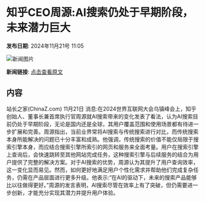 # 知乎CEO周源:AI搜索仍处于早期阶段，未来潜力巨大

**发布日期**: 2024年11月21号 11:05

![新闻图片](https://pic.chinaz.com/picmap/202203091622473403_5.jpg)

**新闻链接**: [点击查看原文](https://www.aibase.com/zh/news/13380)

## 内容

站长之家(ChinaZ.com) 11月21日 消息:在2024世界互联网大会乌镇峰会上，知乎创始人、董事长兼首席执行官周源就AI搜索带来的变化发表了看法，认为AI搜索目前仍处于早期阶段，无论是国内还是全球，其用户覆盖范围和使用场景都有待进一步扩展和完善。周源指出，当前业界常将AI搜索与传统搜索进行对比，而传统搜索本身所能解决的问题已十分丰富和成熟。他强调，传统搜索的价值不能仅局限于搜索引擎本身，而应结合搜索引擎所索引的网页和服务来全面考量。用户在搜索引擎上查询后，会快速跳转至其他网站完成任务，这种搜索引擎与后续服务的结合为用户提供了完整的解决方案。对于AI搜索的优势，周源认为其提升了用户查询效率，这一变化显而易见。然而，如何更好地满足用户个性化需求并帮助他们完成复杂任务，仍需在产品层面进行更多升级。他表示:“在AI的驱动下，未来的搜索产品能够比以往做得更好。”周源的发言表明，AI搜索尽管在效率上有了突破，但仍需要进一步创新，才能充分实现其潜力并提升用户体验。
